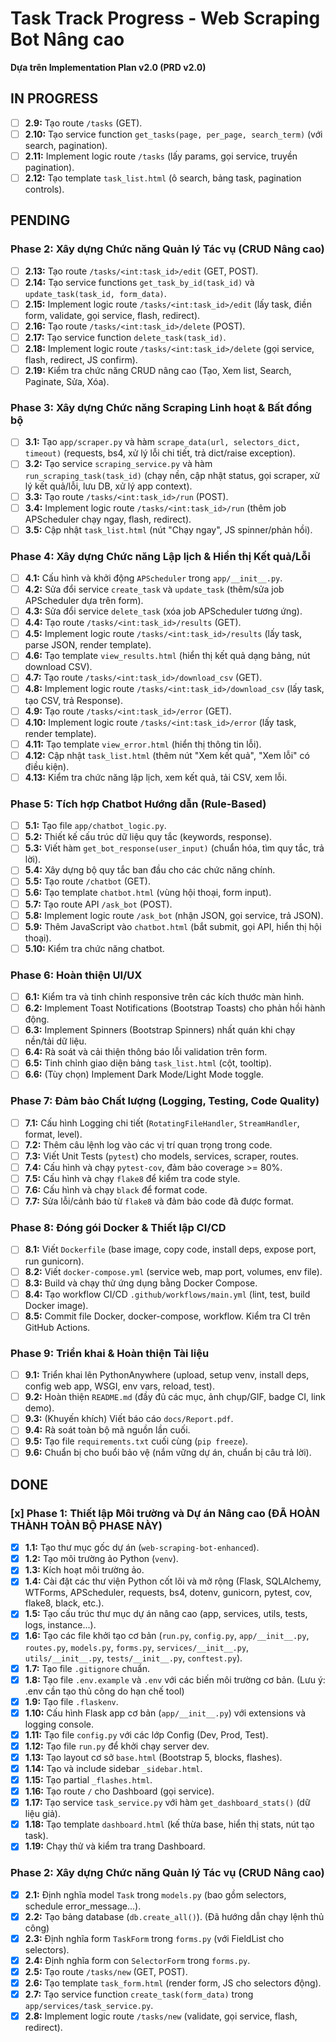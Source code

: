 # Task Track Progress - Web Scraping Bot Nâng cao

**Dựa trên Implementation Plan v2.0 (PRD v2.0)**

## IN PROGRESS

*   [ ] **2.9:** Tạo route `/tasks` (GET).
*   [ ] **2.10:** Tạo service function `get_tasks(page, per_page, search_term)` (với search, pagination).
*   [ ] **2.11:** Implement logic route `/tasks` (lấy params, gọi service, truyền pagination).
*   [ ] **2.12:** Tạo template `task_list.html` (ô search, bảng task, pagination controls).

## PENDING

### Phase 2: Xây dựng Chức năng Quản lý Tác vụ (CRUD Nâng cao)

*   [ ] **2.13:** Tạo route `/tasks/<int:task_id>/edit` (GET, POST).
*   [ ] **2.14:** Tạo service functions `get_task_by_id(task_id)` và `update_task(task_id, form_data)`.
*   [ ] **2.15:** Implement logic route `/tasks/<int:task_id>/edit` (lấy task, điền form, validate, gọi service, flash, redirect).
*   [ ] **2.16:** Tạo route `/tasks/<int:task_id>/delete` (POST).
*   [ ] **2.17:** Tạo service function `delete_task(task_id)`.
*   [ ] **2.18:** Implement logic route `/tasks/<int:task_id>/delete` (gọi service, flash, redirect, JS confirm).
*   [ ] **2.19:** Kiểm tra chức năng CRUD nâng cao (Tạo, Xem list, Search, Paginate, Sửa, Xóa).

### Phase 3: Xây dựng Chức năng Scraping Linh hoạt & Bất đồng bộ

*   [ ] **3.1:** Tạo `app/scraper.py` và hàm `scrape_data(url, selectors_dict, timeout)` (requests, bs4, xử lý lỗi chi tiết, trả dict/raise exception).
*   [ ] **3.2:** Tạo service `scraping_service.py` và hàm `run_scraping_task(task_id)` (chạy nền, cập nhật status, gọi scraper, xử lý kết quả/lỗi, lưu DB, xử lý app context).
*   [ ] **3.3:** Tạo route `/tasks/<int:task_id>/run` (POST).
*   [ ] **3.4:** Implement logic route `/tasks/<int:task_id>/run` (thêm job APScheduler chạy ngay, flash, redirect).
*   [ ] **3.5:** Cập nhật `task_list.html` (nút "Chạy ngay", JS spinner/phản hồi).

### Phase 4: Xây dựng Chức năng Lập lịch & Hiển thị Kết quả/Lỗi

*   [ ] **4.1:** Cấu hình và khởi động `APScheduler` trong `app/__init__.py`.
*   [ ] **4.2:** Sửa đổi service `create_task` và `update_task` (thêm/sửa job APScheduler dựa trên form).
*   [ ] **4.3:** Sửa đổi service `delete_task` (xóa job APScheduler tương ứng).
*   [ ] **4.4:** Tạo route `/tasks/<int:task_id>/results` (GET).
*   [ ] **4.5:** Implement logic route `/tasks/<int:task_id>/results` (lấy task, parse JSON, render template).
*   [ ] **4.6:** Tạo template `view_results.html` (hiển thị kết quả dạng bảng, nút download CSV).
*   [ ] **4.7:** Tạo route `/tasks/<int:task_id>/download_csv` (GET).
*   [ ] **4.8:** Implement logic route `/tasks/<int:task_id>/download_csv` (lấy task, tạo CSV, trả Response).
*   [ ] **4.9:** Tạo route `/tasks/<int:task_id>/error` (GET).
*   [ ] **4.10:** Implement logic route `/tasks/<int:task_id>/error` (lấy task, render template).
*   [ ] **4.11:** Tạo template `view_error.html` (hiển thị thông tin lỗi).
*   [ ] **4.12:** Cập nhật `task_list.html` (thêm nút "Xem kết quả", "Xem lỗi" có điều kiện).
*   [ ] **4.13:** Kiểm tra chức năng lập lịch, xem kết quả, tải CSV, xem lỗi.

### Phase 5: Tích hợp Chatbot Hướng dẫn (Rule-Based)

*   [ ] **5.1:** Tạo file `app/chatbot_logic.py`.
*   [ ] **5.2:** Thiết kế cấu trúc dữ liệu quy tắc (keywords, response).
*   [ ] **5.3:** Viết hàm `get_bot_response(user_input)` (chuẩn hóa, tìm quy tắc, trả lời).
*   [ ] **5.4:** Xây dựng bộ quy tắc ban đầu cho các chức năng chính.
*   [ ] **5.5:** Tạo route `/chatbot` (GET).
*   [ ] **5.6:** Tạo template `chatbot.html` (vùng hội thoại, form input).
*   [ ] **5.7:** Tạo route API `/ask_bot` (POST).
*   [ ] **5.8:** Implement logic route `/ask_bot` (nhận JSON, gọi service, trả JSON).
*   [ ] **5.9:** Thêm JavaScript vào `chatbot.html` (bắt submit, gọi API, hiển thị hội thoại).
*   [ ] **5.10:** Kiểm tra chức năng chatbot.

### Phase 6: Hoàn thiện UI/UX

*   [ ] **6.1:** Kiểm tra và tinh chỉnh responsive trên các kích thước màn hình.
*   [ ] **6.2:** Implement Toast Notifications (Bootstrap Toasts) cho phản hồi hành động.
*   [ ] **6.3:** Implement Spinners (Bootstrap Spinners) nhất quán khi chạy nền/tải dữ liệu.
*   [ ] **6.4:** Rà soát và cải thiện thông báo lỗi validation trên form.
*   [ ] **6.5:** Tinh chỉnh giao diện bảng `task_list.html` (cột, tooltip).
*   [ ] **6.6:** (Tùy chọn) Implement Dark Mode/Light Mode toggle.

### Phase 7: Đảm bảo Chất lượng (Logging, Testing, Code Quality)

*   [ ] **7.1:** Cấu hình Logging chi tiết (`RotatingFileHandler`, `StreamHandler`, format, level).
*   [ ] **7.2:** Thêm câu lệnh log vào các vị trí quan trọng trong code.
*   [ ] **7.3:** Viết Unit Tests (`pytest`) cho models, services, scraper, routes.
*   [ ] **7.4:** Cấu hình và chạy `pytest-cov`, đảm bảo coverage >= 80%.
*   [ ] **7.5:** Cấu hình và chạy `flake8` để kiểm tra code style.
*   [ ] **7.6:** Cấu hình và chạy `black` để format code.
*   [ ] **7.7:** Sửa lỗi/cảnh báo từ `flake8` và đảm bảo code đã được format.

### Phase 8: Đóng gói Docker & Thiết lập CI/CD

*   [ ] **8.1:** Viết `Dockerfile` (base image, copy code, install deps, expose port, run gunicorn).
*   [ ] **8.2:** Viết `docker-compose.yml` (service web, map port, volumes, env file).
*   [ ] **8.3:** Build và chạy thử ứng dụng bằng Docker Compose.
*   [ ] **8.4:** Tạo workflow CI/CD `.github/workflows/main.yml` (lint, test, build Docker image).
*   [ ] **8.5:** Commit file Docker, docker-compose, workflow. Kiểm tra CI trên GitHub Actions.

### Phase 9: Triển khai & Hoàn thiện Tài liệu

*   [ ] **9.1:** Triển khai lên PythonAnywhere (upload, setup venv, install deps, config web app, WSGI, env vars, reload, test).
*   [ ] **9.2:** Hoàn thiện `README.md` (đầy đủ các mục, ảnh chụp/GIF, badge CI, link demo).
*   [ ] **9.3:** (Khuyến khích) Viết báo cáo `docs/Report.pdf`.
*   [ ] **9.4:** Rà soát toàn bộ mã nguồn lần cuối.
*   [ ] **9.5:** Tạo file `requirements.txt` cuối cùng (`pip freeze`).
*   [ ] **9.6:** Chuẩn bị cho buổi bảo vệ (nắm vững dự án, chuẩn bị câu trả lời).

## DONE

### [x] Phase 1: Thiết lập Môi trường và Dự án Nâng cao (ĐÃ HOÀN THÀNH TOÀN BỘ PHASE NÀY)

*   [x] **1.1:** Tạo thư mục gốc dự án (`web-scraping-bot-enhanced`).
*   [x] **1.2:** Tạo môi trường ảo Python (`venv`).
*   [x] **1.3:** Kích hoạt môi trường ảo.
*   [x] **1.4:** Cài đặt các thư viện Python cốt lõi và mở rộng (Flask, SQLAlchemy, WTForms, APScheduler, requests, bs4, dotenv, gunicorn, pytest, cov, flake8, black, etc.).
*   [x] **1.5:** Tạo cấu trúc thư mục dự án nâng cao (app, services, utils, tests, logs, instance...).
*   [x] **1.6:** Tạo các file khởi tạo cơ bản (`run.py`, `config.py`, `app/__init__.py`, `routes.py`, `models.py`, `forms.py`, `services/__init__.py`, `utils/__init__.py`, `tests/__init__.py`, `conftest.py`).
*   [x] **1.7:** Tạo file `.gitignore` chuẩn.
*   [x] **1.8:** Tạo file `.env.example` và `.env` với các biến môi trường cơ bản. (Lưu ý: .env cần tạo thủ công do hạn chế tool)
*   [x] **1.9:** Tạo file `.flaskenv`.
*   [x] **1.10:** Cấu hình Flask app cơ bản (`app/__init__.py`) với extensions và logging console.
*   [x] **1.11:** Tạo file `config.py` với các lớp Config (Dev, Prod, Test).
*   [x] **1.12:** Tạo file `run.py` để khởi chạy server dev.
*   [x] **1.13:** Tạo layout cơ sở `base.html` (Bootstrap 5, blocks, flashes).
*   [x] **1.14:** Tạo và include sidebar `_sidebar.html`.
*   [x] **1.15:** Tạo partial `_flashes.html`.
*   [x] **1.16:** Tạo route `/` cho Dashboard (gọi service).
*   [x] **1.17:** Tạo service `task_service.py` với hàm `get_dashboard_stats()` (dữ liệu giả).
*   [x] **1.18:** Tạo template `dashboard.html` (kế thừa base, hiển thị stats, nút tạo task).
*   [x] **1.19:** Chạy thử và kiểm tra trang Dashboard.

### Phase 2: Xây dựng Chức năng Quản lý Tác vụ (CRUD Nâng cao)

*   [x] **2.1:** Định nghĩa model `Task` trong `models.py` (bao gồm selectors, schedule error_message...).
*   [x] **2.2:** Tạo bảng database (`db.create_all()`). (Đã hướng dẫn chạy lệnh thủ công)
*   [x] **2.3:** Định nghĩa form `TaskForm` trong `forms.py` (với FieldList cho selectors).
*   [x] **2.4:** Định nghĩa form con `SelectorForm` trong `forms.py`.
*   [x] **2.5:** Tạo route `/tasks/new` (GET, POST).
*   [x] **2.6:** Tạo template `task_form.html` (render form, JS cho selectors động).
*   [x] **2.7:** Tạo service function `create_task(form_data)` trong `app/services/task_service.py`.
*   [x] **2.8:** Implement logic route `/tasks/new` (validate, gọi service, flash, redirect).